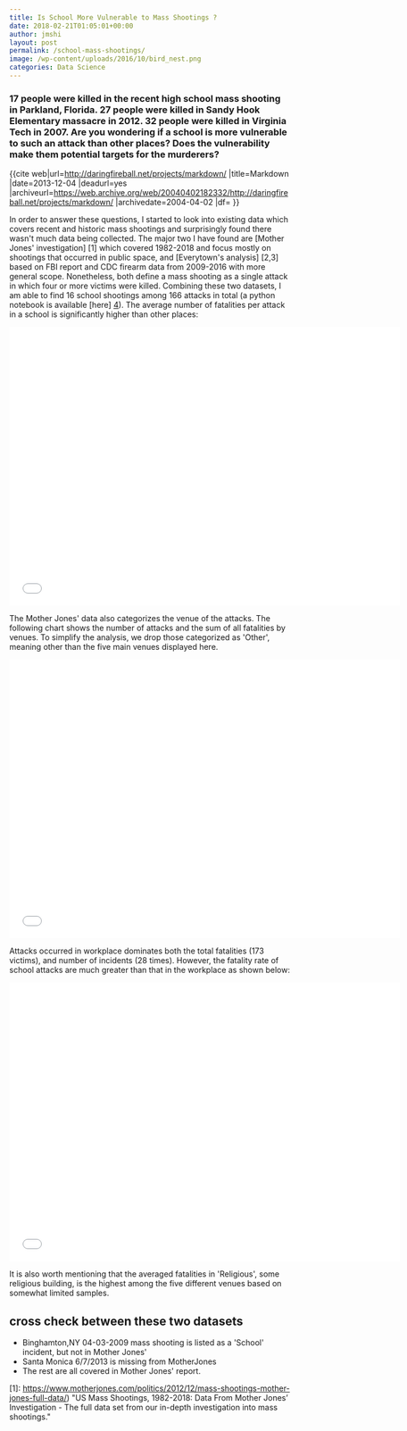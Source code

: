```yaml
---
title: Is School More Vulnerable to Mass Shootings ?
date: 2018-02-21T01:05:01+00:00
author: jmshi
layout: post
permalink: /school-mass-shootings/
image: /wp-content/uploads/2016/10/bird_nest.png
categories: Data Science
---
```



### 17 people were killed in the recent high school mass shooting in Parkland, Florida. 27 people were killed in Sandy Hook Elementary massacre in 2012. 32 people were killed in Virginia Tech in 2007. Are you wondering if a school is more vulnerable to such an attack than other places? Does the vulnerability make them potential targets for the murderers?  
<ref>{{cite web|url=http://daringfireball.net/projects/markdown/ |title=Markdown |date=2013-12-04 |deadurl=yes |archiveurl=https://web.archive.org/web/20040402182332/http://daringfireball.net/projects/markdown/ |archivedate=2004-04-02 |df= }}</ref>

In order to answer these questions, I started to look into existing data which covers recent and historic mass shootings and surprisingly found there wasn't much data being collected. The major two I have found are [Mother Jones' investigation] [1] which covered 1982-2018 and focus mostly on shootings that occurred in public space, and [Everytown's analysis] [2,3] based on FBI report and CDC firearm data from 2009-2016 with more general scope. Nonetheless, both define a mass shooting as a single attack in which four or more victims were killed. Combining these two datasets, I am able to find 16 school shootings among 166 attacks in total (a python notebook is available [here] [4]). The average number of fatalities per attack in a school is significantly higher than other places:

<iframe width="700" height="500" frameborder="0" scrolling="no" src="//plot.ly/~jmshi/8.embed"></iframe>


The Mother Jones' data also categorizes the venue of the attacks. The following chart shows the number of attacks and the sum of all fatalities by venues. To simplify the analysis, we drop those categorized as 'Other', meaning other than the five main venues displayed here. 

<iframe width="700" height="500" frameborder="0" scrolling="no" src="//plot.ly/~jmshi/6.embed"></iframe>


Attacks occurred in workplace dominates both the total fatalities (173 victims), and number of incidents (28 times). However, the fatality rate of school attacks are much greater than that in the workplace as shown below:

<iframe width="700" height="500" frameborder="0" scrolling="no" src="//plot.ly/~jmshi/4.embed"> </iframe>

It is also worth mentioning that the averaged fatalities in 'Religious', some religious building, is the highest among the five different venues based on somewhat limited samples. 





## cross check between these two datasets

* Binghamton,NY 04-03-2009 mass shooting is listed as a 'School' incident, but not in Mother Jones'
* Santa Monica 6/7/2013 is missing from MotherJones
* The rest are all covered in Mother Jones' report. 

[1]: https://www.motherjones.com/politics/2012/12/mass-shootings-mother-jones-full-data/) 
"US Mass Shootings, 1982-2018: Data From Mother Jones’ Investigation - The full data set from our in-depth investigation into mass shootings."


[2]: https://everytownresearch.org/reports/mass-shootings-analysis/  
"Everytown's Mass Shooting Analysis"


[3]: https://github.com/nprapps 
"Data analysis for Everytown's mass shooting database"


[4]: http://nbviewer.jupyter.org/gist/jmshi/76b3443353e42b19f59178187adf09ca 
"mother_jones.ipynb"


[5]: https://everytownresearch.org/gun-violence-by-the-numbers/  
"Everytown's Gun Violence by the Numbers"
